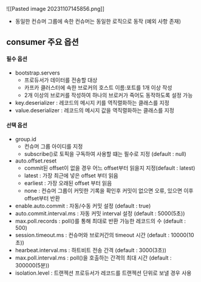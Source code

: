 
![[Pasted image 20231107145856.png]]
- 동일한 컨슈머 그룹에 속한 컨슈머는 동일한 로직으로 동작 (예외 사항 존재)


## consumer 주요 옵션
#### 필수 옵션
- bootstrap.servers 
	- 프로듀서가 데이터를 전송할 대상
	- 카프카 클러스터에 속한 브로커의 호스트 이름:포트를 1개 이상 작성
	- 2개 이상의 브로커를 작성하여 하나의 브로커가 죽어도 동작하도록 설정 가능
- key.deserializer : 레코드의 메시지 키를 역직렬화하는 클래스를 지정
- value.deserializer : 레코드의 메시지 값을 역직렬화하는 클래스를 지정

#### 선택 옵션
- group.id
	- 컨슈머 그룹 아이디를 지정 
	- subscribe()로 토픽을 구독하여 사용할 떄는 필수로 지정 (default : null)
- auto.offset.reset
	- commit된 offset이 없을 경우 어느 offset부터 읽을지 지정(default : latest)
	- latest : 가장 최근에 넣은 offset 부터 읽음
	- earliest : 가장 오래된 offset 부터 읽음
	- none : 컨슈머 그룹이 커밋한 기록을 확인후 커밋이 없으면 오류, 있으면 이후 offset부터 반환
- enable.auto.commit : 자동/수동 커밋 설정 (default : true)
- auto.commit.interval.ms : 자동 커밋 interval 설정 (default : 5000(5초))
- max.poll.records : poll()를 통해 최대로 반환 가능한 레코드의 수 (default : 500)
- session.timeout.ms : 컨슈머와 브로커간의 timeout 시간 (default : 10000(10초))
- hearbeat.interval.ms : 하트비트 전송 간격 (default : 3000(3초))
- max.poll.interval.ms : poll()을 호출하는 간격의 최대 시간 (default : 300000(5분))
- isolation.level : 트랜젝션 프로듀서가 레코드를 트랜젝션 단위로 보낼 경우 사용 
